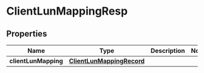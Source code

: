 # ClientLunMappingResp

## Properties
Name | Type | Description | Notes
------------ | ------------- | ------------- | -------------
**clientLunMapping** | [**ClientLunMappingRecord**](ClientLunMappingRecord.md) |  | 
